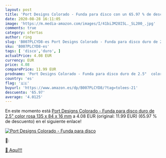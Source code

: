 ```yaml
---
layout: post
title: 'Port Designs Colorado - Funda para disco con un 65.97 % de descuento'
date: 2020-08-28 16:11:05
image: 'https://m.media-amazon.com/images/I/41biJM28I5L._SL200_.jpg'
comments: true
category: ofertas
author: ring
slug: 'B007PLCYD8-es Port Designs Colorado - Funda para disco duro de 2.5"...'
sku: 'B007PLCYD8-es'
tags: [ 'disco','duro', ]
actualPrice: 4.08 EUR
currency: EUR
price: 4.08
comparePrice: 11.99 EUR
prodname: 'Port Designs Colorado - Funda para disco duro de 2.5"  color rosa  135 x 84 x 16 mm'
country: 'es'
flag: '🇪🇸'
buyurl: 'https://www.amazon.es/dp/B007PLCYD8/?tag=tolees-21'
descuento: '65.97'
average: '4.0125'
---
```


En este momento está [Port Designs Colorado - Funda para disco duro de 2.5"  color rosa  135 x 84 x 16 mm](https://www.amazon.es/dp/B007PLCYD8/?tag=tolees-21) a 4.08 EUR (original: 11.99 EUR) (65.97 %  de descuento) en el siguiente enlace!

[![Port Designs Colorado - Funda para disco](https://m.media-amazon.com/images/I/41biJM28I5L._SL200_.jpg)](https://www.amazon.es/dp/B007PLCYD8/?tag=tolees-21)

🔎:


[🛒 Aquí!!!](https://www.amazon.es/dp/B007PLCYD8/?tag=tolees-21)
